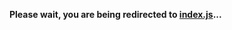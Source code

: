 **Please wait, you are being redirected to [index.js](index.js)...**

<script>
    setTimeout(function() {
        window.location.href = 'index.js';
    }, 2000); // Redirect after a 2-second delay (adjust as needed)
</script>